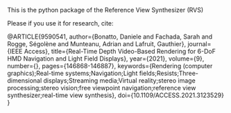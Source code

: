 This is the python package of the Reference View Synthesizer (RVS)

Please if you use it for research, cite:

@ARTICLE{9590541,
  author={Bonatto, Daniele and Fachada, Sarah and Rogge, Ségolène and Munteanu, Adrian and Lafruit, Gauthier},
  journal={IEEE Access}, 
  title={Real-Time Depth Video-Based Rendering for 6-DoF HMD Navigation and Light Field Displays}, 
  year={2021},
  volume={9},
  number={},
  pages={146868-146887},
  keywords={Rendering (computer graphics);Real-time systems;Navigation;Light fields;Resists;Three-dimensional displays;Streaming media;Virtual reality;stereo image processing;stereo vision;free viewpoint navigation;reference view synthesizer;real-time view synthesis},
  doi={10.1109/ACCESS.2021.3123529}
}